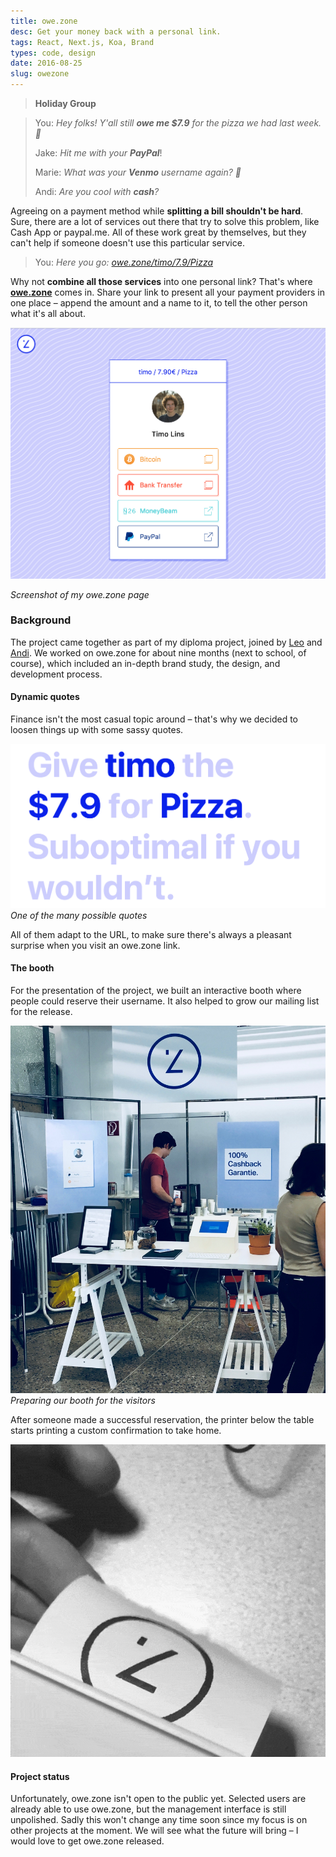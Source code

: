 ```yaml
---
title: owe.zone
desc: Get your money back with a personal link.
tags: React, Next.js, Koa, Brand
types: code, design
date: 2016-08-25
slug: owezone
---
```


> **Holiday Group**

> You: _Hey folks! Y'all still **owe me \$7.9** for the pizza we had last week. 🍕_
>
> Jake: _Hit me with your **PayPal**_!
>
> Marie: _What was your **Venmo** username again? 💸_
>
> Andi: _Are you cool with **cash**?_

Agreeing on a payment method while **splitting a bill shouldn't be hard**. Sure, there are a lot of services out there that try to solve this problem, like Cash App or paypal.me. All of these work great by themselves, but they can't help if someone doesn't use this particular service.

> You: _Here you go: [owe.zone/timo/7.9/Pizza](https://owe.zone/timo/7.9/Pizza)_

Why not **combine all those services** into one personal link? That's where [**owe.zone**](https://owe.zone) comes in. Share your link to present all your payment providers in one place – append the amount and a name to it, to tell the other person what it's all about.

<div class="screenshot-wrapper">

![My owe.zone page](./assets/owezone-profile-page.png)

</div>

_Screenshot of my owe.zone page_

### Background

The project came together as part of my diploma project, joined by [Leo](https://leomuehlfeld.at/) and [Andi](https://rippl.at). We worked on owe.zone for about nine months (next to school, of course), which included an in-depth brand study, the design, and development process.

#### Dynamic quotes

Finance isn't the most casual topic around – that's why we decided to loosen things up with some sassy quotes.

![Example quote](./assets/owezone-quote.png)
_One of the many possible quotes_

All of them adapt to the URL, to make sure there's always a pleasant surprise when you visit an owe.zone link.

#### The booth

For the presentation of the project, we built an interactive booth where people could reserve their username. It also helped to grow our mailing list for the release.

![Our booth a the diploma presentation](./assets/owezone-booth.jpg)
_Preparing our booth for the visitors_

After someone made a successful reservation, the printer below the table starts printing a custom confirmation to take home.

![Our booth a the diploma presentation](./assets/owezone-printer.gif)

#### Project status

Unfortunately, owe.zone isn't open to the public yet. Selected users are already able to use owe.zone, but the management interface is still unpolished. Sadly this won't change any time soon since my focus is on other projects at the moment. We will see what the future will bring – I would love to get owe.zone released.
